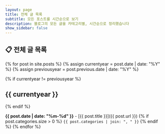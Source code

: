 ```yaml
---
layout: page
title: 전체 글 목록
subtitle: 모든 포스트를 시간순으로 보기
description: 블로그의 모든 글을 카테고리별, 시간순으로 정리했습니다
show_sidebar: false
---
```


## 📋 전체 글 목록

{% for post in site.posts %}
  {% assign currentyear = post.date | date: "%Y" %}
  {% assign previousyear = post.previous.date | date: "%Y" %}
  
  {% if currentyear != previousyear %}
  ## {{ currentyear }}
  {% endif %}
  
  **{{ post.date | date: "%m-%d" }}** - [{{ post.title }}]({{ post.url }}) 
  {% if post.categories.size > 0 %}
  `{{ post.categories | join: ", " }}`
  {% endif %}
{% endfor %}